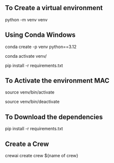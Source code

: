 ## To Create a virtual environment

python -m venv venv

## Using Conda Windows

conda create -p venv python==3.12

conda activate venv/

pip install -r requirements.txt

## To Activate the environment MAC

source venv/bin/activate

source venv/bin/deactivate

## To Download the dependencies

pip install -r requirements.txt

## Create a Crew

crewai create crew ${name of crew}
